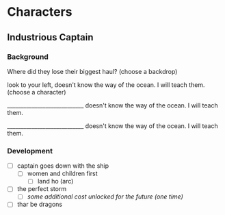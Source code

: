 # Characters

## Industrious Captain

### Background

Where did they lose their biggest haul? (choose a backdrop)

look to your left, doesn't know the way of the ocean. I will teach them. (choose a character)

\_\_\_\_\_\_\_\_\_\_\_\_\_\_\_\_\_\_\_\_\_\_\_\_\_\_\_\_ doesn't know the way of the ocean. I will teach them.

\_\_\_\_\_\_\_\_\_\_\_\_\_\_\_\_\_\_\_\_\_\_\_\_\_\_\_\_ doesn't know the way of the ocean. I will teach them.  

### Development

- [ ] captain goes down with the ship
  - [ ] women and children first
    - [ ] land ho (arc)
- [ ] the perfect storm
  - [ ] *some additional cost unlocked for the future (one time)*
- [ ] thar be dragons
